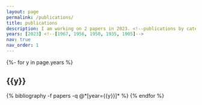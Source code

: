 ```yaml
---
layout: page
permalink: /publications/
title: publications
description: I am working on 2 papers in 2023. <!--publications by categories in reversed chronological order. generated by jekyll-scholar.-->
years: [2023] <!--[1967, 1956, 1950, 1935, 1905]-->
nav: true
nav_order: 1
---
```

<!-- _pages/publications.md -->
<div class="publications">

{%- for y in page.years %}
  <h2 class="year">{{y}}</h2>
  {% bibliography -f papers -q @*[year={{y}}]* %}
{% endfor %}

</div>
